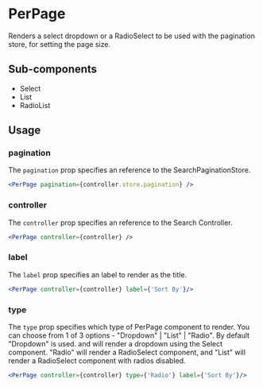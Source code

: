 # PerPage

Renders a select dropdown or a RadioSelect to be used with the pagination store, for setting the page size.

## Sub-components
- Select
- List
- RadioList

## Usage

### pagination
The `pagination` prop specifies an reference to the SearchPaginationStore.

```jsx
<PerPage pagination={controller.store.pagination} />
```

### controller
The `controller` prop specifies an reference to the Search Controller.

```jsx
<PerPage controller={controller} />
```

### label
The `label` prop specifies an label to render as the title.

```jsx
<PerPage controller={controller} label={'Sort By'}/>
```

### type
The `type` prop specifies which type of PerPage component to render. You can choose from 1 of 3 options - "Dropdown" | "List" | "Radio".
By default "Dropdown" is used. and will render a dropdown using the Select component. "Radio" will render a RadioSelect component, and "List" will render a RadioSelect component with radios disabled.

```jsx
<PerPage controller={controller} type={'Radio'} label={'Sort By'}/>
```


